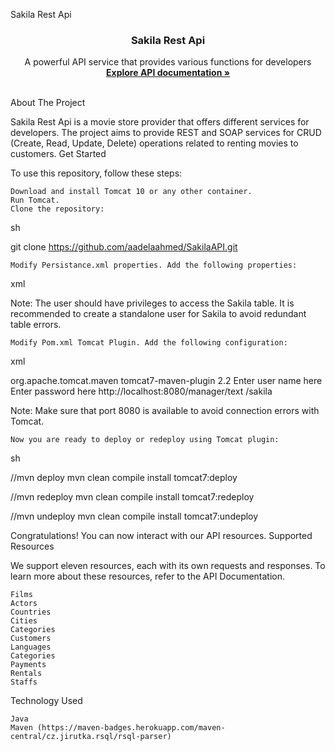 Sakila Rest Api
<div align="center">
  <h3 align="center">Sakila Rest Api</h3>
  <p align="center">
    A powerful API service that provides various functions for developers
    <br />
    <a href="https://documenter.getpostman.com/view/14572081/2s93Y2T2vK"><strong>Explore API documentation »</strong></a>
    <br />
    <br />
  </p>
</div>
About The Project

Sakila Rest Api is a movie store provider that offers different services for developers. The project aims to provide REST and SOAP services for CRUD (Create, Read, Update, Delete) operations related to renting movies to customers.
Get Started

To use this repository, follow these steps:

    Download and install Tomcat 10 or any other container.
    Run Tomcat.
    Clone the repository:

sh

git clone https://github.com/aadelaahmed/SakilaAPI.git

    Modify Persistance.xml properties. Add the following properties:

xml

<property name="hibernate.connection.username" value="user"/>
<property name="hibernate.connection.password" value="password"/>

Note: The user should have privileges to access the Sakila table. It is recommended to create a standalone user for Sakila to avoid redundant table errors.

    Modify Pom.xml Tomcat Plugin. Add the following configuration:

xml

<plugin>
    <groupId>org.apache.tomcat.maven</groupId>
    <artifactId>tomcat7-maven-plugin</artifactId>
    <version>2.2</version>
    <configuration>
        <username>Enter user name here</username>
        <password>Enter password here</password>
        <url>http://localhost:8080/manager/text</url>
        <path>/sakila</path>
    </configuration>
</plugin>

Note: Make sure that port 8080 is available to avoid connection errors with Tomcat.

    Now you are ready to deploy or redeploy using Tomcat plugin:

sh

//mvn deploy
mvn clean compile install tomcat7:deploy

//mvn redeploy
mvn clean compile install tomcat7:redeploy

//mvn undeploy
mvn clean compile install tomcat7:undeploy

Congratulations! You can now interact with our API resources.
Supported Resources

We support eleven resources, each with its own requests and responses. To learn more about these resources, refer to the API Documentation.

    Films
    Actors
    Countries
    Cities
    Categories
    Customers
    Languages
    Categories
    Payments
    Rentals
    Staffs

Technology Used

    Java
    Maven (https://maven-badges.herokuapp.com/maven-central/cz.jirutka.rsql/rsql-parser)
